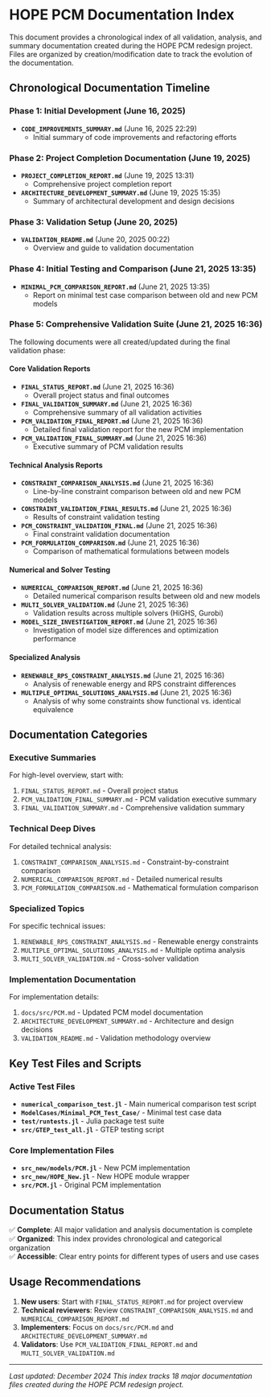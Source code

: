 # HOPE PCM Documentation Index

This document provides a chronological index of all validation, analysis, and summary documentation created during the HOPE PCM redesign project. Files are organized by creation/modification date to track the evolution of the documentation.

## Chronological Documentation Timeline

### Phase 1: Initial Development (June 16, 2025)
- **`CODE_IMPROVEMENTS_SUMMARY.md`** (June 16, 2025 22:29)
  - Initial summary of code improvements and refactoring efforts

### Phase 2: Project Completion Documentation (June 19, 2025)
- **`PROJECT_COMPLETION_REPORT.md`** (June 19, 2025 13:31)
  - Comprehensive project completion report
- **`ARCHITECTURE_DEVELOPMENT_SUMMARY.md`** (June 19, 2025 15:35)
  - Summary of architectural development and design decisions

### Phase 3: Validation Setup (June 20, 2025)
- **`VALIDATION_README.md`** (June 20, 2025 00:22)
  - Overview and guide to validation documentation

### Phase 4: Initial Testing and Comparison (June 21, 2025 13:35)
- **`MINIMAL_PCM_COMPARISON_REPORT.md`** (June 21, 2025 13:35)
  - Report on minimal test case comparison between old and new PCM models

### Phase 5: Comprehensive Validation Suite (June 21, 2025 16:36)
The following documents were all created/updated during the final validation phase:

#### Core Validation Reports
- **`FINAL_STATUS_REPORT.md`** (June 21, 2025 16:36)
  - Overall project status and final outcomes
- **`FINAL_VALIDATION_SUMMARY.md`** (June 21, 2025 16:36)
  - Comprehensive summary of all validation activities
- **`PCM_VALIDATION_FINAL_REPORT.md`** (June 21, 2025 16:36)
  - Detailed final validation report for the new PCM implementation
- **`PCM_VALIDATION_FINAL_SUMMARY.md`** (June 21, 2025 16:36)
  - Executive summary of PCM validation results

#### Technical Analysis Reports
- **`CONSTRAINT_COMPARISON_ANALYSIS.md`** (June 21, 2025 16:36)
  - Line-by-line constraint comparison between old and new PCM models
- **`CONSTRAINT_VALIDATION_FINAL_RESULTS.md`** (June 21, 2025 16:36)
  - Results of constraint validation testing
- **`PCM_CONSTRAINT_VALIDATION_FINAL.md`** (June 21, 2025 16:36)
  - Final constraint validation documentation
- **`PCM_FORMULATION_COMPARISON.md`** (June 21, 2025 16:36)
  - Comparison of mathematical formulations between models

#### Numerical and Solver Testing
- **`NUMERICAL_COMPARISON_REPORT.md`** (June 21, 2025 16:36)
  - Detailed numerical comparison results between old and new models
- **`MULTI_SOLVER_VALIDATION.md`** (June 21, 2025 16:36)
  - Validation results across multiple solvers (HiGHS, Gurobi)
- **`MODEL_SIZE_INVESTIGATION_REPORT.md`** (June 21, 2025 16:36)
  - Investigation of model size differences and optimization performance

#### Specialized Analysis
- **`RENEWABLE_RPS_CONSTRAINT_ANALYSIS.md`** (June 21, 2025 16:36)
  - Analysis of renewable energy and RPS constraint differences
- **`MULTIPLE_OPTIMAL_SOLUTIONS_ANALYSIS.md`** (June 21, 2025 16:36)
  - Analysis of why some constraints show functional vs. identical equivalence

## Documentation Categories

### Executive Summaries
For high-level overview, start with:
1. `FINAL_STATUS_REPORT.md` - Overall project status
2. `PCM_VALIDATION_FINAL_SUMMARY.md` - PCM validation executive summary
3. `FINAL_VALIDATION_SUMMARY.md` - Comprehensive validation summary

### Technical Deep Dives
For detailed technical analysis:
1. `CONSTRAINT_COMPARISON_ANALYSIS.md` - Constraint-by-constraint comparison
2. `NUMERICAL_COMPARISON_REPORT.md` - Detailed numerical results
3. `PCM_FORMULATION_COMPARISON.md` - Mathematical formulation comparison

### Specialized Topics
For specific technical issues:
1. `RENEWABLE_RPS_CONSTRAINT_ANALYSIS.md` - Renewable energy constraints
2. `MULTIPLE_OPTIMAL_SOLUTIONS_ANALYSIS.md` - Multiple optima analysis
3. `MULTI_SOLVER_VALIDATION.md` - Cross-solver validation

### Implementation Documentation
For implementation details:
1. `docs/src/PCM.md` - Updated PCM model documentation
2. `ARCHITECTURE_DEVELOPMENT_SUMMARY.md` - Architecture and design decisions
3. `VALIDATION_README.md` - Validation methodology overview

## Key Test Files and Scripts

### Active Test Files
- **`numerical_comparison_test.jl`** - Main numerical comparison test script
- **`ModelCases/Minimal_PCM_Test_Case/`** - Minimal test case data
- **`test/runtests.jl`** - Julia package test suite
- **`src/GTEP_test_all.jl`** - GTEP testing script

### Core Implementation Files
- **`src_new/models/PCM.jl`** - New PCM implementation
- **`src_new/HOPE_New.jl`** - New HOPE module wrapper
- **`src/PCM.jl`** - Original PCM implementation

## Documentation Status

✅ **Complete**: All major validation and analysis documentation is complete  
✅ **Organized**: This index provides chronological and categorical organization  
✅ **Accessible**: Clear entry points for different types of users and use cases  

## Usage Recommendations

1. **New users**: Start with `FINAL_STATUS_REPORT.md` for project overview
2. **Technical reviewers**: Review `CONSTRAINT_COMPARISON_ANALYSIS.md` and `NUMERICAL_COMPARISON_REPORT.md`
3. **Implementers**: Focus on `docs/src/PCM.md` and `ARCHITECTURE_DEVELOPMENT_SUMMARY.md`
4. **Validators**: Use `PCM_VALIDATION_FINAL_REPORT.md` and `MULTI_SOLVER_VALIDATION.md`

---
*Last updated: December 2024*
*This index tracks 18 major documentation files created during the HOPE PCM redesign project.*
